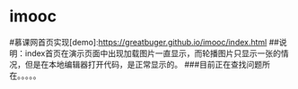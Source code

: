 # imooc
#慕课网首页实现[demo]:https://greatbuger.github.io/imooc/index.html
##说明：index首页在演示页面中出现加载图片一直显示，而轮播图片只显示一张的情况，但是在本地编辑器打开代码，是正常显示的。
###目前正在查找问题所在。。。。。
